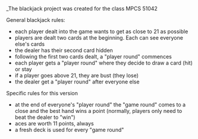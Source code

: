 _The blackjack project was created for the class MPCS 51042

General blackjack rules:
* each player dealt into the game wants to get as close to 21 as possible
* players are dealt two cards at the beginning. Each can see everyone else's cards
* the dealer has their second card hidden
* following the first two cards dealt, a "player round" commences
* each player gets a "player round" where they decide to draw a card (hit) or stay
* if a player goes above 21, they are bust (they lose)
* the dealer get a "player round" after everyone else

Specific rules for this version
* at the end of everyone's "player round" the "game round" comes to a close and the best hand wins a point (normally, players only need to beat the dealer to "win")
* aces are worth 11 points, always
* a fresh deck is used for every "game round"
